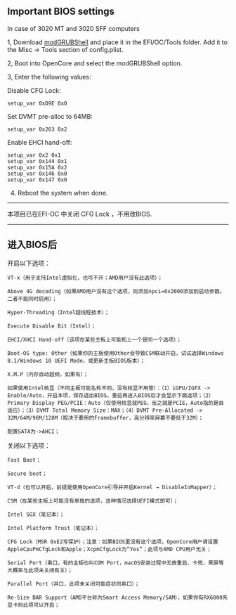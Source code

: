 ## Important BIOS settings

In case of 3020 MT and 3020 SFF computers

1, Download [modGRUBShell](https://github.com/datasone/grub-mod-setup_var/releases) and place it in the EFI/OC/Tools folder. Add it to the Misc → Tools section of config.plist.

2, Boot into OpenCore and select the modGRUBShell option.

3, Enter the following values:

   Disable CFG Lock:

    setup_var 0xD9E 0x0
    
  Set DVMT pre-alloc to 64MB:

    setup_var 0x263 0x2
  Enable EHCI hand-off:

    setup_var 0x2 0x1
    setup_var 0x144 0x1
    setup_var 0x15A 0x2
    setup_var 0x146 0x0
    setup_var 0x147 0x0
4. Reboot the system when done.


-------------------------------------------

本项目已在EFI-OC 中关闭 CFG Lock ，不用改BIOS.


--------------------------------------------------

## 进入BIOS后 

开启以下选项：

    VT-x（用于支持Intel虚拟化，也可不开；AMD用户没有此选项）；

    Above 4G decoding（如果AMD用户没有这个选项，则添加npci=0x2000添加到启动参数。二者不能同时启用）；

    Hyper-Threading（Intel超线程技术）；

    Execute Disable Bit（Intel）；

    EHCI/XHCI Hand-off（该项在某些主板上可能和上一个是同一个选项）；

    Boot-OS type: Other（如果你的主板使用Other会导致CSM联动开启，试试选择Windows 8.1/Windows 10 UEFI Mode，或更新主板BIOS版本）；

    X.M.P（内存自动超频，如果有）；

    如果使用Intel核显（不同主板可能名称不同，没有核显不用管）：（1）iGPU/IGFX -> Enable/Auto，开启本项，保存退出BIOS，重启再进入BIOS后才会显示下面选项；（2）Primary Display PEG/PCIE：Auto（仅使用核显就PEG，反之就是PCIE，Auto指的是自适应）；（3）DVMT Total Memory Size：MAX；（4）DVMT Pre-Allocated -> 32M/64M/96M/128M（取决于要用的Framebuffer，高分辨率屏幕不要低于32M）；

    配置SATA为->AHCI；

关闭以下选项：

    Fast Boot；

    Secure boot；

    VT-d（也可以开启，前提是使用OpenCore引导并开启Kernel → DisableIoMapper）；

    CSM（在某些主板上可能没有单独的选项，这种情况选择UEFI模式即可）；

    Intel SGX（笔记本）；

    Intel Platform Trust（笔记本）；

    CFG Lock（MSR 0xE2写保护）；注意：如果BIOS里没有这个选项，OpenCore用户请设置AppleCpuPmCfgLock和Apple；XcpmCfgLock为“Yes”；此项与AMD CPU用户无关；

    Serial Port（串口，有的主板也叫COM Port，macOS安装过程中无故重启、卡死，黑屏等大概率与此项未关闭有关）；

    Parallel Port（并口，此项未关闭可能症状同串口）；

    Re-Size BAR Support（AMD平台称为Smart Access Memory/SAM），如果你有RX6000系显卡则此项可以开启； 
